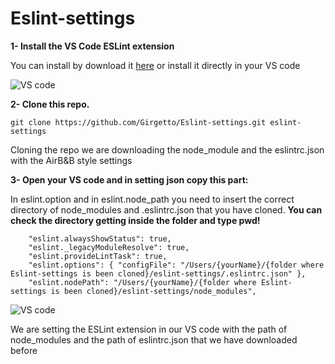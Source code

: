 # Eslint-settings

**1- Install the VS Code ESLint extension**

You can install by download it [here](https://marketplace.visualstudio.com/items?itemName=dbaeumer.vscode-eslint)
   or install it directly in your VS code 

   ![VS code](https://media.giphy.com/media/cJk2v5vzX8YHzoo4n8/giphy.gif)

**2- Clone this repo.**

```
git clone https://github.com/Girgetto/Eslint-settings.git eslint-settings
```

Cloning the repo we are downloading the node_module and the eslintrc.json with the AirB&B style settings

**3- Open your VS code and in setting json copy this part:**

In eslint.option and in eslint.node_path you need to insert the correct directory of node_modules and .eslintrc.json that you have cloned.
**You can check the directory getting inside the folder and type pwd!**
```
    "eslint.alwaysShowStatus": true,
    "eslint._legacyModuleResolve": true,
    "eslint.provideLintTask": true,
    "eslint.options": { "configFile": "/Users/{yourName}/{folder where Eslint-settings is been cloned}/eslint-settings/.eslintrc.json" },
    "eslint.nodePath": "/Users/{yourName}/{folder where Eslint-settings is been cloned}/eslint-settings/node_modules",

```
  ![VS code](https://media.giphy.com/media/1r91ZwHn2WQC0SQ9cr/giphy.gif)

  
We are setting the ESLint extension in our VS code with the path of node_modules and the path of eslintrc.json that we have downloaded before
